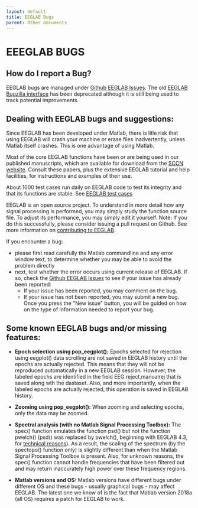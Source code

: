 ```yaml
---
layout: default
title: EEGLAB Bugs
parent: Other documents
---
```


# EEEGLAB BUGS


## How do I report a Bug?

EEGLAB bugs are managed under [Github EEGLAB
Issues](https://github.com/sccn/eeglab/issues). The old [EEGLAB Bugzilla
interface](https://sccn.ucsd.edu/bugzilla/buglist.cgi?bug_status=UNCONFIRMED&bug_status=NEW&bug_status=ASSIGNED&bug_status=REOPENED&bug_status=ON%20HOLD&bug_status=CHECKDEV&f0=OP&f1=OP&f3=CP&f4=CP&list_id=549&query_format=advanced)
has been deprecated although it is still being used to track potential
improvements.

## Dealing with EEGLAB bugs and suggestions:

Since EEGLAB has been developed under Matlab, there is litle risk
that using EEGLAB will crash your machine or erase files
inadvertently, unless Matlab itself crashes. This is one advantage
of using Matlab.

Most of the core EEGLAB functions have been or are being used in our
published manuscripts, which are available for download from the
[SCCN website](http://sccn.ucsd.edu/publications.html). Consult
these papers, plus the extensive EEGLAB tutorial and help
facilities, for instructions and examples of their use.

About 1000 test cases run daily on EEGLAB code to test its integrity
    and that its functions are stable. See [EEGLAB test
    cases](https://sccn.ucsd.edu/wiki/EEGLAB_test_cases)


 EEGLAB is an open source project. To understand in more detail how
    any signal processing is performed, you may simply study the
    function source file. To adjust its performance, you may simply edit
    it yourself. Note: If you do this successfully, please consider
    issuing a pull request on Github. See more information on
    [contributing to
    EEGLAB](https://sccn.ucsd.edu/wiki/A07:_Contributing_to_EEGLAB).


If you encounter a bug:
-  please first read carefully the Matlab
    commandline and any error window text, to determine whether you may
    be able to avoid the problem directly
-  next, test whether the error
    occurs using current release of EEGLAB. If so, check the [Github
    EEGLAB Issues](https://github.com/sccn/eeglab/issues) to see if your
    issue has already been reported:
    -   If your issue has been reported, you may comment on the bug.
    -   If your issue has not been reported, you may submit a new bug.
        Once you press the "New issue" button, you will be guided on how
        on the type of information needed to report your bug.

## Some known EEGLAB bugs and/or missing features:



-   **Epoch selection using pop_eegplot():** Epochs selected for
    rejection using eegplot() data scrolling are not saved in EEGLAB
    history until the epochs are actually rejected. This means that they
    will not be reproduced automatically in a new EEGLAB session.
    However, the labeled epochs are identified in the field
    EEG.reject.manualrej that is saved along wth the dastaset. Also, and
    more importantly, when the labeled epochs are actually rejected,
    this operation is saved in EEGLAB history.



-   **Zooming using pop_eegplot():** When zooming and selecting
    epochs, only the data may be zoomed.



-   **Spectral analysis (with no Matlab Signal Processing Toolbox):**
    The spec() function emulates the function psd() but not the function
    pwelch() (psd() was replaced by pwelch(), beginning with EEGLAB 4.3,
    for [technical
    reasons](http://www.mathworks.com/support/solutions/data/24750.shtml)).
    As a result, the scaling of the spectrum (by the spectopo() function
    only) is slightly different than when the Matlab Signal Processing
    Toolbox is present. Also, for unknown reasons, the spec() function
    cannot handle frequencies that have been filtered out and may return
    inaccurately high power over these frequency regions.



-   **Matlab versions and OS:** Matlab versions have different bugs
    under different OS and these bugs - usually graphical bugs - may
    affect EEGLAB. The latest one we know of is the fact that Matlab
    version 2018a (all OS) requires a patch for EEGLAB to work.

